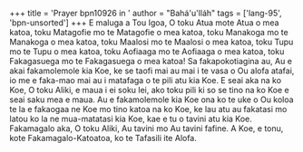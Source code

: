 +++
title = 'Prayer bpn10926 in '
author = "Bahá'u'lláh"
tags = ['lang-95', 'bpn-unsorted']
+++
E maluga a Tou Igoa, O toku Atua mote Atua o mea katoa, toku Matagofie mo te Matagofie o mea katoa, toku Manakoga mo te Manakoga o mea katoa, toku Maalosi mo te Maalosi o mea katoa, toku Tupu mo te Tupu o mea katoa, toku Aofiaaga mo te Aofiaaga o mea katoa, toku Fakagasuega mo te Fakagasuega o mea katoa!  Sa fakapokotiagina au, Au e akai fakamolemole kia Koe, ke se taofi mai au mai i te vasa o Ou alofa atafai, io me e faka-mao mai au i matafaga o te pili atu kia Koe.
     E seai aka na ko Koe, O toku Aliki, e maua i ei soku lei, ako toku pili ki so se tino na ko Koe e seai saku mea e maua.  Au e fakamolemole kia Koe ona ko te uke o Ou koloa te la e fakaogaa ne Koe mo tino katoa na ko Koe, ke lau atu au fakatasi mo latou ko la ne mua-matatasi kia Koe, kae e tu o tavini atu kia Koe.
     Fakamagalo aka, O toku Aliki, Au tavini mo Au tavini fafine.  A Koe, e tonu, kote Fakamagalo-Katoatoa, ko te Tafasili ite Alofa.
